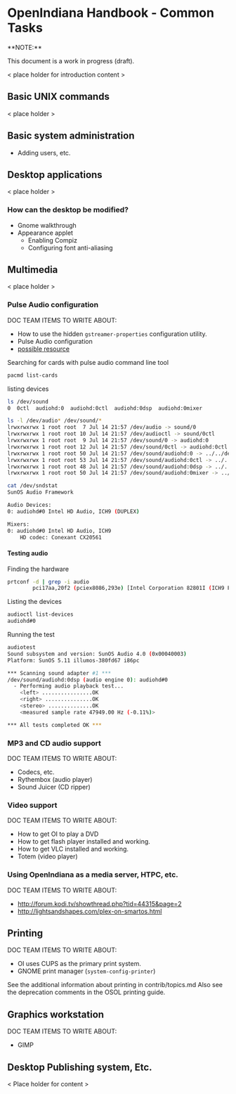 <!--

The contents of this Documentation are subject to the Public Documentation License Version 1.01
 (the "License"); you may only use this Documentation if you comply with the terms of this License.
A copy of the License is available at http://illumos.org/license/PDL.


The Original Documentation is _________________.

The Initial Writer of the Original Documentation is ___________ Copyright (C)_________[Insert year(s)].
All Rights Reserved. (Initial Writer contact(s):________________[Insert hyperlink/alias]).

Contributor(s): ______________________________________.

Portions created by ______ are Copyright (C)_________[Insert year(s)].
All Rights Reserved. (Contributor contact(s):________________[Insert hyperlink/alias]).

-->

# OpenIndiana Handbook - Common Tasks

<!-- NOTE: --> <i class="fa fa-info-circle fa-lg" aria-hidden="true"></i> **NOTE:**
<div class="well">

This document is a work in progress (draft).

</div>

< place holder for introduction content >


## Basic UNIX commands

< place holder >


## Basic system administration

* Adding users, etc.


## Desktop applications

< place holder >

### How can the desktop be modified?

* Gnome walkthrough
* Appearance applet
    * Enabling Compiz
    * Configuring font anti-aliasing


## Multimedia

< place holder >


### Pulse Audio configuration

DOC TEAM ITEMS TO WRITE ABOUT:

* How to use the hidden `gstreamer-properties` configuration utility.
* Pulse Audio configuration
* [possible resource](https://www.solarismultimedia.com/)

Searching for cards with pulse audio command line tool

```bash
pacmd list-cards
```

listing devices

```bash
ls /dev/sound
0  0ctl  audiohd:0  audiohd:0ctl  audiohd:0dsp	audiohd:0mixer
```

```bash
ls -l /dev/audio* /dev/sound/*
lrwxrwxrwx 1 root root  7 Jul 14 21:57 /dev/audio -> sound/0
lrwxrwxrwx 1 root root 10 Jul 14 21:57 /dev/audioctl -> sound/0ctl
lrwxrwxrwx 1 root root  9 Jul 14 21:57 /dev/sound/0 -> audiohd:0
lrwxrwxrwx 1 root root 12 Jul 14 21:57 /dev/sound/0ctl -> audiohd:0ctl
lrwxrwxrwx 1 root root 50 Jul 14 21:57 /dev/sound/audiohd:0 -> ../../devices/pci@0,0/pci17aa,20f2@1b:sound,audio0
lrwxrwxrwx 1 root root 53 Jul 14 21:57 /dev/sound/audiohd:0ctl -> ../../devices/pci@0,0/pci17aa,20f2@1b:sound,audioctl0
lrwxrwxrwx 1 root root 48 Jul 14 21:57 /dev/sound/audiohd:0dsp -> ../../devices/pci@0,0/pci17aa,20f2@1b:sound,dsp0
lrwxrwxrwx 1 root root 50 Jul 14 21:57 /dev/sound/audiohd:0mixer -> ../../devices/pci@0,0/pci17aa,20f2@1b:sound,mixer0
```

```bash
cat /dev/sndstat
SunOS Audio Framework

Audio Devices:
0: audiohd#0 Intel HD Audio, ICH9 (DUPLEX)

Mixers:
0: audiohd#0 Intel HD Audio, ICH9
	HD codec: Conexant CX20561
```


#### Testing audio

Finding the hardware

```bash
prtconf -d | grep -i audio
        pci17aa,20f2 (pciex8086,293e) [Intel Corporation 82801I (ICH9 Family) HD Audio Controller], instance #0
```

Listing the devices

```bash
audioctl list-devices
audiohd#0
```

Running the test

```bash
audiotest
Sound subsystem and version: SunOS Audio 4.0 (0x00040003)
Platform: SunOS 5.11 illumos-380fd67 i86pc

*** Scanning sound adapter #1 ***
/dev/sound/audiohd:0dsp (audio engine 0): audiohd#0
  - Performing audio playback test... 
	<left> ................OK
	<right> ...............OK
	<stereo> ..............OK
	<measured sample rate 47949.00 Hz (-0.11%)>

*** All tests completed OK ***
```

### MP3 and CD audio support

DOC TEAM ITEMS TO WRITE ABOUT:

* Codecs, etc.
* Rythembox (audio player)
* Sound Juicer (CD ripper)


### Video support

DOC TEAM ITEMS TO WRITE ABOUT:

* How to get OI to play a DVD
* How to get flash player installed and working.
* How to get VLC installed and working.
* Totem (video player)


### Using OpenIndiana as a media server, HTPC, etc.

DOC TEAM ITEMS TO WRITE ABOUT:

* <http://forum.kodi.tv/showthread.php?tid=44315&page=2>
* <http://lightsandshapes.com/plex-on-smartos.html>


## Printing

DOC TEAM ITEMS TO WRITE ABOUT:

* OI uses CUPS as the primary print system.
* GNOME print manager (`system-config-printer`)

See the additional information about printing in contrib/topics.md
Also see the deprecation comments in the OSOL printing guide.


## Graphics workstation

DOC TEAM ITEMS TO WRITE ABOUT:

* GIMP


## Desktop Publishing system, Etc.

< Place holder for content >
